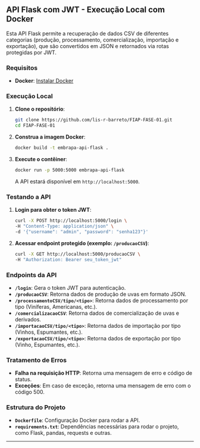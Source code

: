 ## API Flask com JWT - Execução Local com Docker

Esta API Flask permite a recuperação de dados CSV de diferentes categorias (produção, processamento, comercialização, importação e exportação), que são convertidos em JSON e retornados via rotas protegidas por JWT.

### Requisitos

- **Docker**: [Instalar Docker](https://docs.docker.com/get-docker/)

### Execução Local

1. **Clone o repositório**:

   ```bash
   git clone https://github.com/lis-r-barreto/FIAP-FASE-01.git
   cd FIAP-FASE-01
   ```

2. **Construa a imagem Docker**:

   ```bash
   docker build -t embrapa-api-flask .
   ```

3. **Execute o contêiner**:

   ```bash
   docker run -p 5000:5000 embrapa-api-flask
   ```

   A API estará disponível em `http://localhost:5000`.

### Testando a API

1. **Login para obter o token JWT**:

   ```bash
   curl -X POST http://localhost:5000/login \
   -H "Content-Type: application/json" \
   -d '{"username": "admin", "password": "senha123"}'
   ```

2. **Acessar endpoint protegido (exemplo: `/producaoCSV`)**:

   ```bash
   curl -X GET http://localhost:5000/producaoCSV \
   -H "Authorization: Bearer seu_token_jwt"
   ```

### Endpoints da API

- **`/login`**: Gera o token JWT para autenticação.
- **`/producaoCSV`**: Retorna dados de produção de uvas em formato JSON.
- **`/processamentoCSV/tipo/<tipo>`**: Retorna dados de processamento por tipo (Viníferas, Americanas, etc.).
- **`/comercializacaoCSV`**: Retorna dados de comercialização de uvas e derivados.
- **`/importacaoCSV/tipo/<tipo>`**: Retorna dados de importação por tipo (Vinhos, Espumantes, etc.).
- **`/exportacaoCSV/tipo/<tipo>`**: Retorna dados de exportação por tipo (Vinho, Espumantes, etc.).

### Tratamento de Erros

- **Falha na requisição HTTP**: Retorna uma mensagem de erro e código de status.
- **Exceções**: Em caso de exceção, retorna uma mensagem de erro com o código 500.

### Estrutura do Projeto

- **`Dockerfile`**: Configuração Docker para rodar a API.
- **`requirements.txt`**: Dependências necessárias para rodar o projeto, como Flask, pandas, requests e outras.

---

